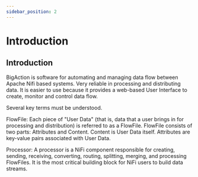 ```yaml
---
sidebar_position: 2
---
```


# Introduction

## Introduction

BigAction is software for automating and managing data flow between Apache Nifi based systems. Very reliable in processing and distributing data. It is easier to use because it provides a web-based User Interface to create, monitor and control data flow.

Several key terms must be understood.

FlowFile: Each piece of "User Data" (that is, data that a user brings in for processing and distribution) is referred to as a FlowFile. FlowFile consists of two parts: Attributes and Content. Content is User Data itself. Attributes are key-value pairs associated with User Data.

Processor: A processor is a NiFi component responsible for creating, sending, receiving, converting, routing, splitting, merging, and processing FlowFiles. It is the most critical building block for NiFi users to build data streams.
